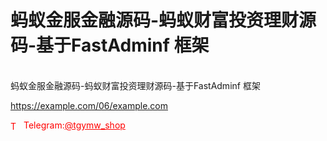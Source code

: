 # 蚂蚁金服金融源码-蚂蚁财富投资理财源码-基于FastAdminf 框架

<br>蚂蚁金服金融源码-蚂蚁财富投资理财源码-基于FastAdminf 框架 <br>

https://example.com/06/example.com


<p style="color: red;"><img src="https://cdn-icons-png.flaticon.com/512/2111/2111646.png" alt="Telegram Icon" style="width: 16px; vertical-align: middle; margin-right: 5px;">Telegram:<a href="https://t.me/tgymw_shop" style="color: red;">@tgymw_shop</a></p>
